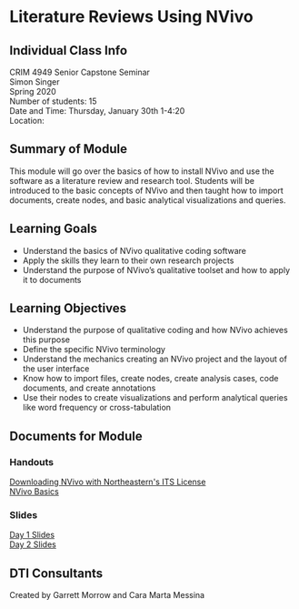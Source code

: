 # Literature Reviews Using NVivo

## Individual Class Info
CRIM 4949 Senior Capstone Seminar
<br>
Simon Singer
<br>
Spring 2020
<br>
Number of students: 15
<br>
Date and Time: Thursday, January 30th 1-4:20
<br>
Location:
<br>

## Summary of Module
This module will go over the basics of how to install NVivo and use the software as a literature review and research tool. Students will be introduced to the basic concepts of NVivo and then taught how to import documents, create nodes, and basic analytical visualizations and queries.

## Learning Goals
- Understand the basics of NVivo qualitative coding software
- Apply the skills they learn to their own research projects
- Understand the purpose of NVivo’s qualitative toolset and how to apply it to documents

## Learning Objectives
- Understand the purpose of qualitative coding and how NVivo achieves this purpose
- Define the specific NVivo terminology
- Understand the mechanics creating an NVivo project and the layout of the user interface
- Know how to import files, create nodes, create analysis cases, code documents, and create annotations
- Use their nodes to create visualizations and perform analytical queries like word frequency or cross-tabulation


## Documents for Module

### Handouts

[Downloading NVivo with Northeastern's ITS License](https://github.com/NULabNortheastern/digitalassignmentshowcase/blob/master/text_analysis/intro_to_nvivo/criminology_capstone-spring2020-singer/handout-installingNVivo.pdf)
<br>
[NVivo Basics](https://github.com/NULabNortheastern/digitalassignmentshowcase/blob/master/text_analysis/intro_to_nvivo/criminology_capstone-spring2020-singer/handout-UsingNVivoBasics.pdf)

### Slides

[Day 1 Slides](https://github.com/NULabNortheastern/digitalassignmentshowcase/blob/master/text_analysis/intro_to_nvivo/criminology_capstone-spring2020-singer/slides-day1.pdf)<br>
[Day 2 Slides](https://github.com/NULabNortheastern/digitalassignmentshowcase/blob/master/text_analysis/intro_to_nvivo/criminology_capstone-spring2020-singer/slides-day2.pdf)<br>


## DTI Consultants
Created by Garrett Morrow and Cara Marta Messina
